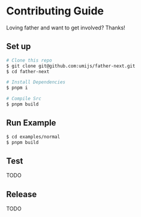 # Contributing Guide

Loving father and want to get involved? Thanks!

## Set up

```bash
# Clone this repo
$ git clone git@github.com:umijs/father-next.git
$ cd father-next

# Install Dependencies
$ pnpm i

# Compile Src
$ pnpm build
```

## Run Example

```bash
$ cd examples/normal
$ pnpm build
```

## Test

TODO

## Release

TODO
